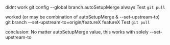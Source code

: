 didnt work
git config --global branch.autoSetupMerge always
Test `git pull`

worked (or may be combination of autoSetupMerge & --set-upstream-to)
git branch --set-upstream-to=origin/featureX featureX
Test `git pull`

conclusion:
No matter autoSetupMerge value, this works with solely --set-upstream-to
